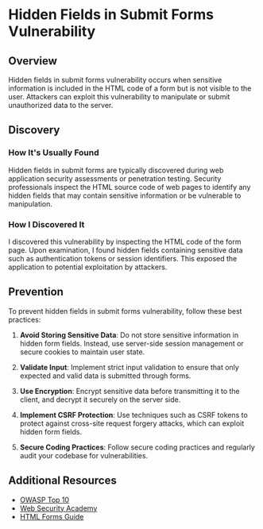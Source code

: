 # Hidden Fields in Submit Forms Vulnerability

## Overview

Hidden fields in submit forms vulnerability occurs when sensitive information is included in the HTML code of a form but is not visible to the user. Attackers can exploit this vulnerability to manipulate or submit unauthorized data to the server.

## Discovery

### How It's Usually Found
Hidden fields in submit forms are typically discovered during web application security assessments or penetration testing. Security professionals inspect the HTML source code of web pages to identify any hidden fields that may contain sensitive information or be vulnerable to manipulation.

### How I Discovered It
I discovered this vulnerability by inspecting the HTML code of the form page. Upon examination, I found hidden fields containing sensitive data such as authentication tokens or session identifiers. This exposed the application to potential exploitation by attackers.


## Prevention

To prevent hidden fields in submit forms vulnerability, follow these best practices:

1. **Avoid Storing Sensitive Data**: Do not store sensitive information in hidden form fields. Instead, use server-side session management or secure cookies to maintain user state.

2. **Validate Input**: Implement strict input validation to ensure that only expected and valid data is submitted through forms.

3. **Use Encryption**: Encrypt sensitive data before transmitting it to the client, and decrypt it securely on the server side.

4. **Implement CSRF Protection**: Use techniques such as CSRF tokens to protect against cross-site request forgery attacks, which can exploit hidden form fields.

5. **Secure Coding Practices**: Follow secure coding practices and regularly audit your codebase for vulnerabilities.

## Additional Resources

- [OWASP Top 10](https://owasp.org/www-project-top-ten/)
- [Web Security Academy](https://portswigger.net/web-security)
- [HTML Forms Guide](https://www.w3schools.com/html/html_forms.asp)
